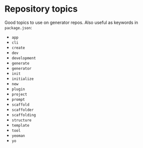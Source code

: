 # Repository topics

Good topics to use on generator repos. Also useful as keywords in `package.json`:

- `app`
- `cli`
- `create`
- `dev`
- `development`
- `generate`
- `generator`
- `init`
- `initialize`
- `new`
- `plugin`
- `project`
- `prompt`
- `scaffold`
- `scaffolder`
- `scaffolding`
- `structure`
- `template`
- `tool`
- `yeoman`
- `yo`
